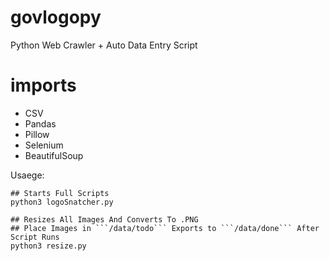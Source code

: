# govlogopy
Python Web Crawler + Auto Data Entry Script

# imports
- CSV
- Pandas
- Pillow
- Selenium
- BeautifulSoup

Usaege:
```
## Starts Full Scripts
python3 logoSnatcher.py
```
```
## Resizes All Images And Converts To .PNG
## Place Images in ```/data/todo``` Exports to ```/data/done``` After Script Runs
python3 resize.py
```
